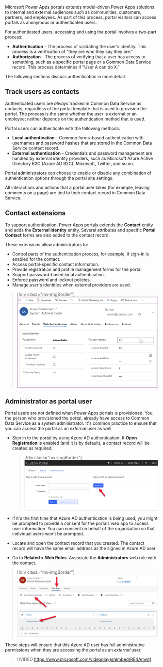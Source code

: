 Microsoft Power Apps portals extends model-driven Power Apps solutions to internal and external audiences such as communities, customers, partners, and employees. As part of this process, portal visitors can access portals as anonymous or authenticated users.

For authenticated users, accessing and using the portal involves a two-part process:

- **Authentication** - The process of validating the user's identity. This process is a verification of "they are who they say they are."
- **Authorization** - The process of verifying that a user has access to something, such as a specific portal page or a Common Data Service record. This process determines if "User A can do X."

The following sections discuss authentication in more detail.

## Track users as contacts

Authenticated users are *always* tracked in Common Data Service as contacts, regardless of the portal template that is used to provision the portal. The process is the same whether the user is external or an employee; neither depends on the authentication method that is used.

Portal users can authenticate with the following methods:

- **Local authentication** - Common forms-based authentication with usernames and password hashes that are stored in the Common Data Service contact record.
- **External authentication** - Credentials and password management are handled by external identity providers, such as Microsoft Azure Active Directory B2C (Azure AD B2C), Microsoft, Twitter, and so on.

Portal administrators can choose to enable or disable any combination of authentication options through the portal site settings.

All interactions and actions that a portal user takes (for example, leaving comments on a page) are tied to their contact record in Common Data Service.

## Contact extensions

To support authentication, Power Apps portals extends the **Contact** entity and adds the **External Identity** entity. Several attributes and specific **Portal Contact** forms are also added to the contact record.

These extensions allow administrators to:

* Control parts of the authentication process, for example, if sign-in is enabled for the contact.
* Access portal-specific contact information.
* Provide registration and profile management forms for the portal.
* Support password-based local authentication.
* Enforce password and lockout policies.
* Manage user's identities when external providers are used.

> [!div class="mx-imgBorder"]
> [![Contact web authentication form](../media/contact-web-authentication-form.png)](../media/contact-web-authentication-form.png#lightbox)

## Administrator as portal user

Portal users are not defined when Power Apps portals is provisioned. You, the person who provisioned the portal, already have access to Common Data Service as a system administrator. It's common practice to ensure that you can access the portal as an *external* user as well.

- Sign in to the portal by using Azure AD authentication. If **Open Registration** is enabled (and it is by default), a contact record will be created as required.

   > [!div class="mx-imgBorder"]
   > [![Sign in using Azure AD](../media/sign-azure-ad.png)](../media/sign-azure-ad.png#lightbox)

- If it's the first time that Azure AD authentication is being used, you might be prompted to provide a consent for the portals web app to access user information. You can consent on behalf of the organization so that individual users won't be prompted.

- Locate and open the contact record that you created. The contact record will have the same email address as the signed in Azure AD user.
- Go to **Related > Web Roles**. Associate the **Administrators** web role with the contact.

> [!div class="mx-imgBorder"]
> [![Assign administrator web role](../media/assign-administrators-web-roles.png)](../media/assign-administrators-web-roles.png#lightbox)

These steps will ensure that this Azure AD user has full administrative permissions when they are accessing the portal as an *external* user.

> [!VIDEO https://www.microsoft.com/videoplayer/embed/RE4Amwt]

